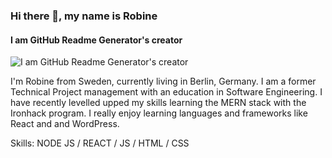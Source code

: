 ### Hi there 👋, my name is Robine
#### I am GitHub Readme Generator's creator
![I am GitHub Readme Generator's creator](https://arturssmirnovs.github.io/github-profile-readme-generator/images/banner.png)

I'm Robine from Sweden, currently living in Berlin, Germany. I am a former Technical Project management with an education in Software Engineering. I have recently levelled upped my skills learning the MERN stack with the Ironhack program. I really enjoy learning languages and frameworks like React and and WordPress.

Skills: NODE JS / REACT / JS / HTML / CSS


<!--
**robine81/robine81** is a ✨ _special_ ✨ repository because its `README.md` (this file) appears on your GitHub profile.

Here are some ideas to get you started:

- 🔭 I’m currently working on ...
- 🌱 I’m currently learning ...
- 👯 I’m looking to collaborate on ...
- 🤔 I’m looking for help with ...
- 💬 Ask me about ...
- 📫 How to reach me: ...
- 😄 Pronouns: ...
- ⚡ Fun fact: ...
-->
